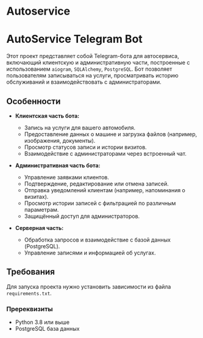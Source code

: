 # Autoservice
# AutoService Telegram Bot

Этот проект представляет собой Telegram-бота для автосервиса, включающий клиентскую и административную части, построенные с использованием `aiogram`, `SQLAlchemy`, `PostgreSQL`. Бот позволяет пользователям записываться на услуги, просматривать историю обслуживаний и взаимодействовать с администраторами.

## Особенности

- **Клиентская часть бота:**
  - Запись на услуги для вашего автомобиля.
  - Предоставление данных о машине и загрузка файлов (например, изображения, документы).
  - Просмотр статусов записи и истории визитов.
  - Взаимодействие с администраторами через встроенный чат.

- **Административная часть бота:**
  - Управление заявками клиентов.
  - Подтверждение, редактирование или отмена записей.
  - Отправка уведомлений клиентам (например, напоминания о визитах).
  - Просмотр истории записей с фильтрацией по различным параметрам.
  - Защищённый доступ для администраторов.

- **Серверная часть:**
  - Обработка запросов и взаимодействие с базой данных (PostgreSQL).
  - Управление записями и информацией об услугах.

## Требования

Для запуска проекта нужно установить зависимости из файла `requirements.txt`.

### Пререквизиты

- Python 3.8 или выше
- PostgreSQL база данных